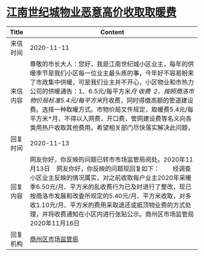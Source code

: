 # <a href="http://www.shangluo.gov.cn/zmhd/ldxxxx.jsp?urltype=leadermail.LeaderMailContentUrl&wbtreeid=1112&leadermailid=6602">江南世纪城物业恶意高价收取取暖费</a>
| Title |                                                                                                               Content                                                                                                               |
|:-----:|-------------------------------------------------------------------------------------------------------------------------------------------------------------------------------------------------------------------------------------|
| 来信时间  | 2020-11-11                                                                                                                                                                                                                          |
| 来信内容  | 尊敬的市长大人：您好，我是江南世纪城小区业主，每年的供暖季节是我们小区每一位业主最头疼的事，今年好不容易盼来了市政集中供暖，可是我们业主并不开心，小区物业和市热力公司的供暖通告：1、6.5元/每平方米*月 收费  2、按照商洛市物价局标准5.4元/每平方米*月收费，同时得缴高额的管道建设费。选择一种取暖方式。市物价局文件规定，取暖费5.4元/每平方米*月，不得以入网费，开口费，管网建设费等名义向各类用热户收取其他费用。希望相关部门尽快落实解决此问题， |
| 回复时间  | 2020-11-13                                                                                                                                                                                                                          |
| 回复内容  | 网友你好，你反映的问题已转市市场监管局阅处。2020年11月13日    网友你好，你反映的问题现回复如下：        经调查小区业主反映的情况属实，对之前收取每户业主2020年采暖季6.50元/月、平方米的乱收费行为已及时进行了整改，现已按商洛市发展和改委所规定的5.40元/月、平方米收取，对多收1.10元/月、平方米的费用采取退还或抵顶物业费的方式处理，并将收费通知在小区内进行张贴公示。商州区市场监管局2020年11月16日          |
| 回复机构  | <a href="../../category/agencies/商州区市场监管局.md">商州区市场监管局</a>                                                                                                                                                                          |